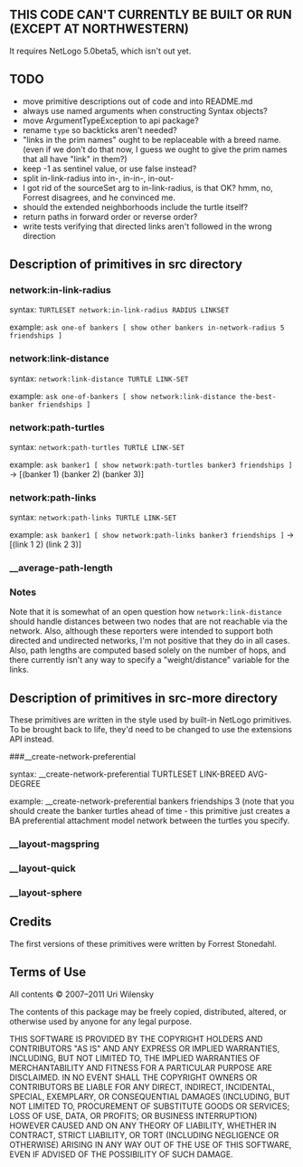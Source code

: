 ## THIS CODE CAN'T CURRENTLY BE BUILT OR RUN (EXCEPT AT NORTHWESTERN)

It requires NetLogo 5.0beta5, which isn't out yet.

## TODO

* move primitive descriptions out of code and into README.md
* always use named arguments when constructing Syntax objects?
* move ArgumentTypeException to api package?
* rename `type` so backticks aren't needed?
* "links in the prim names" ought to be replaceable with a breed name.
  (even if we don't do that now, I guess we ought to give the prim names
  that all have "link" in them?)
* keep -1 as sentinel value, or use false instead?
* split in-link-radius into in-, in-in-, in-out-
* I got rid of the sourceSet arg to in-link-radius, is that OK?
  hmm, no, Forrest disagrees, and he convinced me.
* should the extended neighborhoods include the turtle itself?
* return paths in forward order or reverse order?
* write tests verifying that directed links aren't followed in the wrong direction

## Description of primitives in src directory

### network:in-link-radius

syntax: `TURTLESET network:in-link-radius RADIUS LINKSET`

example: `ask one-of bankers [ show other bankers in-network-radius 5 friendships ]`

### network:link-distance

syntax: `network:link-distance TURTLE LINK-SET`

example: `ask one-of-bankers [ show network:link-distance the-best-banker friendships ]`

### network:path-turtles

syntax: `network:path-turtles TURTLE LINK-SET`

example: `ask banker1 [ show network:path-turtles banker3 friendships ]`
->   [(banker 1) (banker 2) (banker 3)]
 
### network:path-links

syntax: `network:path-links TURTLE LINK-SET`

example: `ask banker1 [ show network:path-links banker3 friendships ]`
->   [(link 1 2) (link 2 3)]

### __average-path-length

### Notes

Note that it is somewhat of an open question how 
`network:link-distance` should handle distances between two nodes
that are not reachable via the network.  Also, although these
reporters were intended to support both directed and undirected
networks, I'm not positive that they do in all cases.  Also, path
lengths are computed based solely on the number of hops, and there
currently isn't any way to specify a "weight/distance" variable for
the links.

## Description of primitives in src-more directory

These primitives are written in the style used by built-in NetLogo primitives. To be brought back to life, they'd need to be changed to use the extensions API instead.

###__create-network-preferential

syntax:  __create-network-preferential TURTLESET LINK-BREED AVG-DEGREE

example:  __create-network-preferential bankers friendships 3
 (note that you should create the banker turtles ahead of time - this
primitive just creates a BA preferential attachment model network
between the turtles you specify.

### __layout-magspring

### __layout-quick

### __layout-sphere

## Credits

The first versions of these primitives were written by Forrest Stonedahl.

## Terms of Use

All contents © 2007–2011 Uri Wilensky

The contents of this package may be freely copied, distributed, altered, or otherwise used by anyone for any legal purpose.

THIS SOFTWARE IS PROVIDED BY THE COPYRIGHT HOLDERS AND CONTRIBUTORS "AS IS" AND ANY EXPRESS OR IMPLIED WARRANTIES, INCLUDING, BUT NOT LIMITED TO, THE IMPLIED WARRANTIES OF MERCHANTABILITY AND FITNESS FOR A PARTICULAR PURPOSE ARE DISCLAIMED.  IN NO EVENT SHALL THE COPYRIGHT OWNERS OR CONTRIBUTORS BE LIABLE FOR ANY DIRECT, INDIRECT, INCIDENTAL, SPECIAL, EXEMPLARY, OR CONSEQUENTIAL DAMAGES (INCLUDING, BUT NOT LIMITED TO, PROCUREMENT OF SUBSTITUTE GOODS OR SERVICES; LOSS OF USE, DATA, OR PROFITS; OR BUSINESS INTERRUPTION) HOWEVER CAUSED AND ON ANY THEORY OF LIABILITY, WHETHER IN CONTRACT, STRICT LIABILITY, OR TORT (INCLUDING NEGLIGENCE OR OTHERWISE) ARISING IN ANY WAY OUT OF THE USE OF THIS SOFTWARE, EVEN IF ADVISED OF THE POSSIBILITY OF SUCH DAMAGE.
